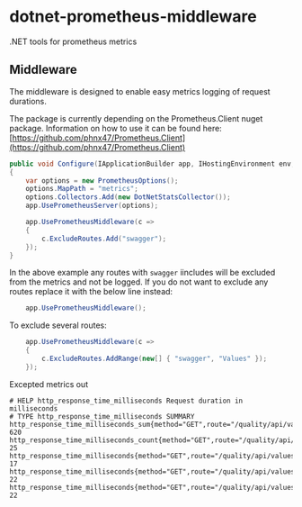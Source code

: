 # dotnet-prometheus-middleware
.NET tools for prometheus metrics

## Middleware
The middleware is designed to enable easy metrics logging of request durations.

The package is currently depending on the Prometheus.Client nuget package. Information on how to use it can be found here: [https://github.com/phnx47/Prometheus.Client](https://github.com/phnx47/Prometheus.Client)

```csharp
public void Configure(IApplicationBuilder app, IHostingEnvironment env, ILoggerFactory loggerFactory, IApplicationLifetime appLifetime)
{
    var options = new PrometheusOptions();
    options.MapPath = "metrics";
    options.Collectors.Add(new DotNetStatsCollector());
    app.UsePrometheusServer(options);

    app.UsePrometheusMiddleware(c =>
    {
        c.ExcludeRoutes.Add("swagger");
    });
}
```

In the above example any routes with `swagger` iincludes will be excluded from the metrics and not be logged. If you do not want to exclude any routes replace it with the below line instead:

```csharp
    app.UsePrometheusMiddleware();
```

To exclude several routes:
```csharp
    app.UsePrometheusMiddleware(c =>
    {
        c.ExcludeRoutes.AddRange(new[] { "swagger", "Values" });
    });
```

Excepted metrics out
```
# HELP http_response_time_milliseconds Request duration in milliseconds
# TYPE http_response_time_milliseconds SUMMARY
http_response_time_milliseconds_sum{method="GET",route="/quality/api/values",statuscode="200"} 620
http_response_time_milliseconds_count{method="GET",route="/quality/api/values",statuscode="200"} 25
http_response_time_milliseconds{method="GET",route="/quality/api/values",statuscode="200",quantile="0.5"} 17
http_response_time_milliseconds{method="GET",route="/quality/api/values",statuscode="200",quantile="0.9"} 22
http_response_time_milliseconds{method="GET",route="/quality/api/values",statuscode="200",quantile="0.99"} 22
```
